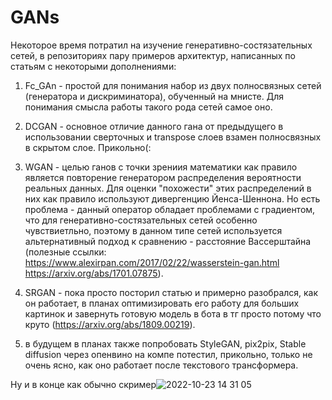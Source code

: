 # GANs
Некоторое время потратил на изучение генеративно-состязательных сетей, в репозиториях пару примеров архитектур, написанных по статьям с некоторыми дополнениями: 

1) Fc_GAn - простой для понимания набор из двух полносвязных сетей (генератора и дискриминатора), обученный на мнисте. Для понимания смысла работы такого рода сетей самое оно. 

2) DCGAN - основное отличие данного гана от предыдущего в использовании сверточных и transpose слоев взамен полносвязных в скрытом слое. Прикольно(:

3) WGAN - целью ганов с точки зрениия математики как правило является повторение генератором распределения вероятности реальных данных. Для оценки "похожести" этих распределений в них как правило используют дивергенцию Йенса-Шеннона. Но есть проблема - данный оператор обладает проблемами с градиентом, что для генеративно-состязательных сетей особенно чувствиетльно, поэтому в данном типе сетей используется альтернативный подход к сравнению - расстояние Вассерштайна (полезные ссылки: https://www.alexirpan.com/2017/02/22/wasserstein-gan.html https://arxiv.org/abs/1701.07875). 

4) SRGAN - пока просто посторил статью и примерно разобрался, как он работает, в планах оптимизировать его работу для больших картинок и завернуть готовую модель в бота в тг просто потому что круто (https://arxiv.org/abs/1809.00219). 

5) в будущем в планах также попробовать StyleGAN, pix2pix, Stable diffusion через опенвино на компе потестил, прикольно, только не очень ясно, как оно работает после текстового трансформера. 

Ну и в конце как обычно скример![2022-10-23 14 31 05](https://user-images.githubusercontent.com/90149954/197389677-383702b4-f36b-4153-8f4a-feaad96310ac.jpg)

